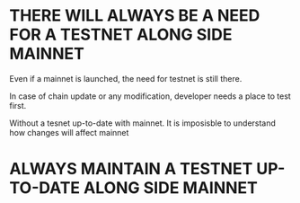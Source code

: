 # THERE WILL ALWAYS BE A NEED FOR A TESTNET ALONG SIDE MAINNET
Even if a mainnet is launched, the need for testnet is still there.

In case of chain update or any modification, developer needs a place to test first.

Without a tesnet up-to-date with mainnet. It is imposisble to understand how changes will affect mainnet

# ALWAYS MAINTAIN A TESTNET UP-TO-DATE ALONG SIDE MAINNET